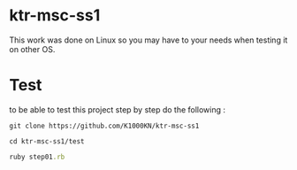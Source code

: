# ktr-msc-ss1

This work was done on Linux so you may have to your needs when testing it on other OS.

# Test
to be able to test this project step by step do the following :
```bash,
git clone https://github.com/K1000KN/ktr-msc-ss1

cd ktr-msc-ss1/test
```
```ruby
ruby step01.rb
```